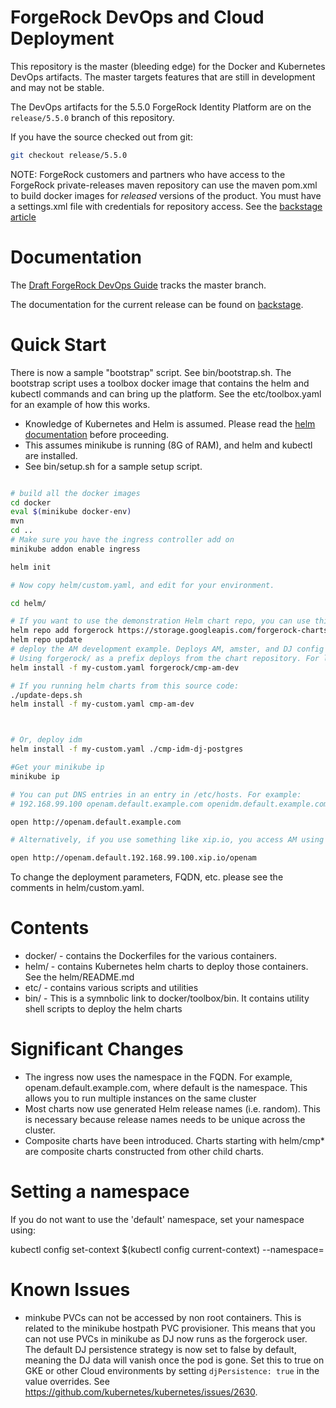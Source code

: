 # ForgeRock DevOps and Cloud Deployment 

This repository is the master (bleeding edge) for the Docker and Kubernetes DevOps artifacts. The master targets
features that are still in development and may not be stable.

The DevOps artifacts for the 5.5.0 ForgeRock Identity Platform are on the `release/5.5.0` branch of this repository.

If you have the source checked out from git:

```bash
git checkout release/5.5.0 
```

NOTE: ForgeRock customers and partners who have access to the ForgeRock private-releases maven repository
can use the maven pom.xml to build docker images for *released* versions of the product. You
must have a settings.xml file with credentials for repository access. See the [backstage
article](https://backstage.forgerock.com/knowledge/kb/article/a74096897)


# Documentation 

The [Draft ForgeRock DevOps Guide](https://ea.forgerock.com/docs/platform/devops-guide/index.html)
tracks the master branch.

The documentation for the current release can be found on 
[backstage](https://backstage.forgerock.com/docs/platform).

# Quick Start

There is now a sample "bootstrap" script. See bin/bootstrap.sh. The bootstrap
script uses a toolbox docker image that contains the helm and kubectl commands and can bring up the
platform. See the etc/toolbox.yaml for an example of how this works.


* Knowledge of Kubernetes and Helm is assumed. Please read 
the [helm documentation](https://github.com/kubernetes/helm/blob/master/docs/index.md) before proceeding.
* This assumes minikube is running (8G of RAM), and helm and kubectl are installed. 
* See bin/setup.sh for a sample setup script.

```sh

# build all the docker images
cd docker
eval $(minikube docker-env)
mvn
cd ..
# Make sure you have the ingress controller add on
minikube addon enable ingress

helm init

# Now copy helm/custom.yaml, and edit for your environment. 

cd helm/

# If you want to use the demonstration Helm chart repo, you can use this:
helm repo add forgerock https://storage.googleapis.com/forgerock-charts/
helm repo update
# deploy the AM development example. Deploys AM, amster, and DJ config store.
# Using forgerock/ as a prefix deploys from the chart repository. For local development use the folder ./cmp-am-dev
helm install -f my-custom.yaml forgerock/cmp-am-dev 

# If you running helm charts from this source code:
./update-deps.sh   
helm install -f my-custom.yaml cmp-am-dev



# Or, deploy idm 
helm install -f my-custom.yaml ./cmp-idm-dj-postgres

#Get your minikube ip
minikube ip

# You can put DNS entries in an entry in /etc/hosts. For example:
# 192.168.99.100 openam.default.example.com openidm.default.example.com openig.default.example.com

open http://openam.default.example.com

# Alternatively, if you use something like xip.io, you access AM using the minikube IP:

open http://openam.default.192.168.99.100.xip.io/openam


```

To change the deployment parameters, FQDN, etc. please see the comments in helm/custom.yaml.


# Contents 

* docker/ -  contains the Dockerfiles for the various containers. 
* helm/ - contains Kubernetes helm charts to deploy those containers. See the helm/README.md
* etc/ - contains various scripts and utilities
* bin/  - This is a symnbolic link to docker/toolbox/bin. It contains utility shell scripts to deploy the helm charts

# Significant Changes

* The ingress now uses the namespace in the FQDN. For example, openam.default.example.com, where default
is the namespace. This allows you to run multiple instances on the same cluster
* Most charts now use generated Helm release names (i.e. random). This is necessary because 
release names needs to be unique across the cluster.
* Composite charts have been introduced. Charts starting with helm/cmp* are composite charts constructed from
other child charts.

# Setting a namespace

If you do not want to use the 'default' namespace, set your namespace using:

kubectl config set-context $(kubectl config current-context) --namespace=<insert-namespace-name-here>


# Known Issues

* minkube PVCs can not be accessed by non root containers. This is related to the minikube hostpath PVC provisioner.
This means that you can not use PVCs in minikube as DJ now runs as the forgerock user. The default DJ persistence
strategy is now set to false by default, meaning the DJ data will vanish once the pod is gone. 
Set this to true on GKE or other Cloud environments by setting `djPersistence: true` in the value overrides.
See https://github.com/kubernetes/kubernetes/issues/2630.
